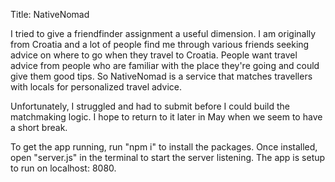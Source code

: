 Title: NativeNomad

I tried to give a friendfinder assignment a useful dimension. I am originally from Croatia and a lot of people find me through various friends seeking advice on where to go when they travel to Croatia. People want travel advice from people who are familiar with the place they're going and could give them good tips. So NativeNomad is a service that matches travellers with locals for personalized travel advice. 

Unfortunately, I struggled and had to submit before I could build the matchmaking logic. I hope to return to it later in May when we seem to have a short break. 

To get the app running, run "npm i" to install the packages. Once installed, open "server.js" in the terminal to start the server listening. The app is setup to run on localhost: 8080.
